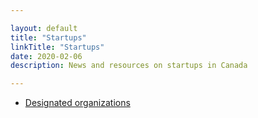 ```yaml
---

layout: default  
title: "Startups"  
linkTitle: "Startups"  
date: 2020-02-06  
description: News and resources on startups in Canada

---
```


* [Designated organizations](https://www.canada.ca/en/immigration-refugees-citizenship/services/immigrate-canada/start-visa/designated-organizations.html)
